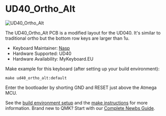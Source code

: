 # UD40_Ortho_Alt

![UD40_Ortho_Alt](https://i.imgur.com/a/bHvpzUX.jpg)

The UD40_Ortho_Alt PCB is a modified layout for the UD040. It's similar to traditional ortho but the bottom row keys are larger than 1u. 

* Keyboard Maintainer: [Nasp](https://github.com/npspears)
* Hardware Supported: UD40
* Hardware Availability: MyKeyboard.EU

Make example for this keyboard (after setting up your build environment):

    make ud40_ortho_alt:default

Enter the bootloader by shorting GND and RESET just above the Atmega MCU.

See the [build environment setup](https://docs.qmk.fm/#/getting_started_build_tools) and the [make instructions](https://docs.qmk.fm/#/getting_started_make_guide) for more information. Brand new to QMK? Start with our [Complete Newbs Guide](https://docs.qmk.fm/#/newbs).
